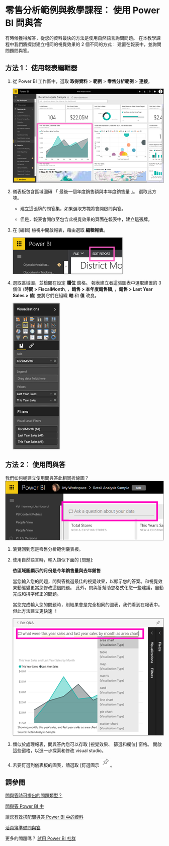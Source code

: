 <properties
   pageTitle="教學課程︰ 開始使用 Power BI 問與答"
   description="教學課程︰ 開始使用 Power BI 問與答零售分析範例"
   services="powerbi"
   documentationCenter=""
   authors="mihart"
   manager="mblythe"
   backup=""
   editor=""
   tags=""
   qualityFocus="monitoring"
   qualityDate=""/>

<tags
   ms.service="powerbi"
   ms.devlang="NA"
   ms.topic="article"
   ms.tgt_pltfrm="NA"
   ms.workload="powerbi"
   ms.date="10/05/2016"
   ms.author="mihart"/>
# 零售分析範例與教學課程︰ 使用 Power BI 問與答

有時候獲得解答，從您的資料最快的方法是使用自然語言詢問問題。  在本教學課程中我們將探討建立相同的視覺效果的 2 個不同的方式︰ 建置在報表中，並詢問問題問與答。  

## 方法 1︰ 使用報表編輯器
1. 從 Power BI 工作區中，選取 **取得資料** \> **範例** \> **零售分析範例** > **連接**。

    ![](media/powerbi-service-tutorial-introduction-to-q-and-a/gnaTutorial_1.png)

2. 儀表板包含區域圖磚 「 最後一個年度銷售額與本年度銷售量 」。  選取此方塊。 

    -   建立這張牌的問答集，如果選取方塊將會開啟問與答。 

    -   但是，報表會開啟至包含此視覺效果的頁面在報表中，建立這張牌。

3. 在 [編輯] 檢視中開啟報表，藉由選取 **編輯報表**。

    ![](media/powerbi-service-tutorial-introduction-to-q-and-a/gnaTutorial_2.png)

4. 選取區域圖，並檢閱在設定 **欄位** 窗格。  報表建立者這張圖表中選取建置的 3 個值 (**時間 > FiscalMonth**, ，**銷售 > 本年度銷售額**, ，**銷售 > Last Year Sales > 值**) 並將它們在組織 **軸** 和 **值** 改良。

    ![](media/powerbi-service-tutorial-introduction-to-q-and-a/gnaTutorial_3.png)

## 方法 2︰ 使用問與答
我們如何呢建立使用問與答此相同折線圖？
    ![](media/powerbi-service-tutorial-introduction-to-q-and-a/power-bi-questionbox.png)

1.  瀏覽回到您是零售分析範例儀表板。

2.  使用自然語言時，輸入類似下面的 [問題]:

    **依區域圖顯示的月份是今年銷售量與去年銷售**

    當您輸入您的問題，問與答挑選最佳的視覺效果，以顯示您的答案。和視覺效果動態變更當您修改這個問題。 此外，問與答幫助您格式化您一些建議，自動完成和拼字修正的問題。

    當您完成輸入您的問題時，則結果會是完全相同的圖表，我們看到在報表中。  但此方法建立更快速 ！

    ![](media/powerbi-service-tutorial-introduction-to-q-and-a/powerbi-qna-areachart.png)

4. 類似於處理報表，問與答內您可以存取 [視覺效果、 篩選和欄位] 窗格。  開啟這些窗格，以進一步探索和修改 visual studio。

3.  若要釘選到儀表板的圖表，請選取 [釘選圖示 ![](media/powerbi-service-tutorial-introduction-to-q-and-a/pinNoOutline.png)。

## 請參閱

[問與答時可提出的問題類型？](powerbi-service-q-and-a.md)

[問與答 Power BI 中](powerbi-service-q-and-a.md)

[讓您有效搭配問與答 Power BI 中的資料](powerbi-service-make-your-data-work-well-with-q-and-a.md)

[活頁簿準備問與答](powerbi-service-make-your-data-work-well-with-q-and-a.md)

更多的問題嗎？ [試用 Power BI 社群](http://community.powerbi.com/)
